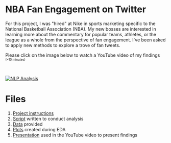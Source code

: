 # NBA Fan Engagement on Twitter


For this project, I was "hired" at Nike in sports marketing specific to the National Basketball Association (NBA). My new bosses are interested in learning more about the commentary for popular teams, athletes, or the league as a whole from the perspective of fan engagement. I've been asked to apply new methods to explore a trove of fan tweets. 

Please click on the image below to watch a YouTube video of my findings <sub><sup>(~10 minutes)</sub></sup>

<br>

[![NLP Analysis](https://img.youtube.com/vi/-QYrhySGgpo/0.jpg)](https://youtu.be/-QYrhySGgpo)


# Files

1. [Project instructions](https://github.com/JackDaoud/MSc_Business_Analytics_Portfolio/blob/main/NBA_Fan_Engagement_on_Twitter/Instructions.docx)
2. [Script](https://github.com/JackDaoud/MSc_Business_Analytics_Portfolio/blob/main/NBA_Fan_Engagement_on_Twitter/Analysis.R) written to conduct analysis
3. [Data](https://github.com/JackDaoud/MSc_Business_Analytics_Portfolio/tree/main/NBA_Fan_Engagement_on_Twitter/_data) provided
4. [Plots](https://github.com/JackDaoud/MSc_Business_Analytics_Portfolio/tree/main/NBA_Fan_Engagement_on_Twitter/_images) created during EDA
5. [Presentation](https://github.com/JackDaoud/MSc_Business_Analytics_Portfolio/blob/main/NBA_Fan_Engagement_on_Twitter/Presentation.pptx) used in the YouTube video to present findings
